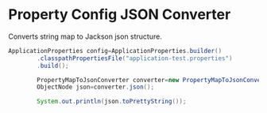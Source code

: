 # Property Config JSON Converter

Converts string map to Jackson json structure.

```java
ApplicationProperties config=ApplicationProperties.builder()
        .classpathPropertiesFile("application-test.properties")
        .build();

        PropertyMapToJsonConverter converter=new PropertyMapToJsonConverter(config.map());
        ObjectNode json=converter.json();

        System.out.println(json.toPrettyString());
```
